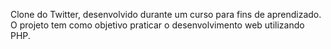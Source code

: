 Clone do Twitter, desenvolvido durante um curso para fins de aprendizado. O projeto tem como objetivo praticar o desenvolvimento web utilizando PHP.
